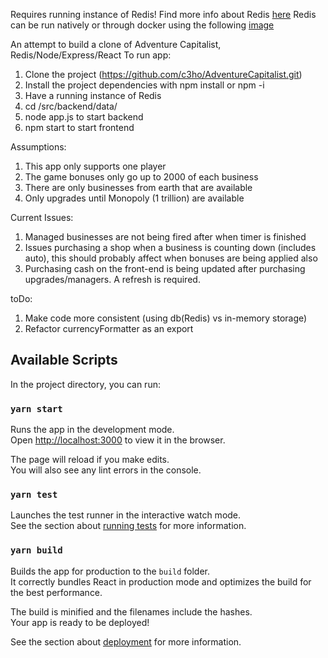 Requires running instance of Redis!
Find more info about Redis [here](https://redis.io/)
Redis can be run natively or through docker using the following [image](https://hub.docker.com/_/redis/)

An attempt to build a clone of Adventure Capitalist, Redis/Node/Express/React
To run app:

1. Clone the project (https://github.com/c3ho/AdventureCapitalist.git)
2. Install the project dependencies with npm install or npm -i
3. Have a running instance of Redis
4. cd /src/backend/data/
5. node app.js to start backend
6. npm start to start frontend

Assumptions:

1. This app only supports one player
2. The game bonuses only go up to 2000 of each business
3. There are only businesses from earth that are available
4. Only upgrades until Monopoly (1 trillion) are available

Current Issues:

1. Managed businesses are not being fired after when timer is finished
2. Issues purchasing a shop when a business is counting down (includes auto), this should probably affect when bonuses are being applied also
3. Purchasing cash on the front-end is being updated after purchasing upgrades/managers. A refresh is required.

toDo:

1. Make code more consistent (using db(Redis) vs in-memory storage)
2. Refactor currencyFormatter as an export

## Available Scripts

In the project directory, you can run:

### `yarn start`

Runs the app in the development mode.<br />
Open [http://localhost:3000](http://localhost:3000) to view it in the browser.

The page will reload if you make edits.<br />
You will also see any lint errors in the console.

### `yarn test`

Launches the test runner in the interactive watch mode.<br />
See the section about [running tests](https://facebook.github.io/create-react-app/docs/running-tests) for more information.

### `yarn build`

Builds the app for production to the `build` folder.<br />
It correctly bundles React in production mode and optimizes the build for the best performance.

The build is minified and the filenames include the hashes.<br />
Your app is ready to be deployed!

See the section about [deployment](https://facebook.github.io/create-react-app/docs/deployment) for more information.
